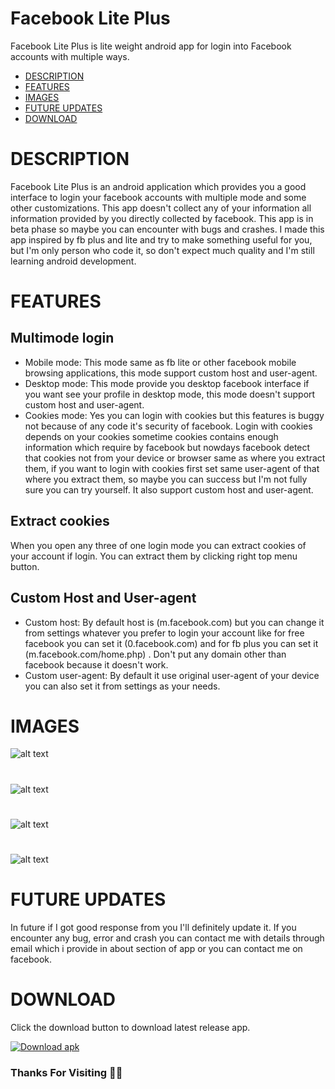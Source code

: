 # Facebook Lite Plus
Facebook Lite Plus is lite weight android app for login into Facebook accounts with multiple ways.

- [DESCRIPTION](#description)
- [FEATURES](#features)
- [IMAGES](#images)
- [FUTURE UPDATES](#future-updates)
- [DOWNLOAD](#download)
#
# DESCRIPTION 
Facebook Lite Plus is an android application which provides you a good interface to login your facebook accounts with multiple mode and some other customizations.
This app doesn't collect any of your information all information provided by you directly collected by facebook.
This app is in beta phase so maybe you can encounter with bugs and crashes.
I made this app inspired by fb plus and lite and try to make something useful for you, but I'm only person who code it, so don't expect much quality and I'm still learning android development.
#
# FEATURES
## Multimode login
- Mobile mode: This mode same as fb lite or other facebook mobile browsing applications, this mode support custom host and user-agent.
- Desktop mode: This mode provide you desktop facebook interface if you want see your profile in desktop mode, this mode doesn't support custom host and user-agent.
- Cookies mode: Yes you can login with cookies but this features is buggy not because of any code it's security of facebook. Login with cookies depends on your cookies sometime cookies contains enough information which require by facebook but nowdays facebook detect that cookies not from your device or browser same as where you extract them, if you want to login with cookies first set same user-agent of that where you extract them, so maybe you can success but I'm not fully sure you can try yourself. It also support custom host and user-agent.
##
## Extract cookies
When you open any three of one login mode you can extract cookies of your account if login.
You can extract them by clicking right top menu button.
##
## Custom Host and User-agent
- Custom host: By default host is (m.facebook.com) but you can change it from settings whatever you prefer to login your account like for free facebook you can set it (0.facebook.com) and for fb plus you can set it (m.facebook.com/home.php) . Don't put any domain other than facebook because it doesn't work.
- Custom user-agent: By default it use original user-agent of your device you can also set it from settings as your needs.
##
# IMAGES
![alt text](https://github.com/U7P4L-IN/FB-Lite-Plus/blob/main/images/IMG_20221018_015559.jpg)
#
![alt text](https://github.com/U7P4L-IN/FB-Lite-Plus/blob/main/images/IMG_20221018_020335.jpg)
#
![alt text](https://github.com/U7P4L-IN/FB-Lite-Plus/blob/main/images/IMG_20221018_015942.jpg)
#
![alt text](https://github.com/U7P4L-IN/FB-Lite-Plus/blob/main/images/IMG_20221018_020138.jpg)
#
# FUTURE UPDATES
In future if I got good response from you I'll definitely update it.
If you encounter any bug, error and crash you can contact me with details through email which i provide in about section of app or you can contact me on facebook.
#
# DOWNLOAD
Click the download button to download latest release app.

<!-- BEGIN LATEST DOWNLOAD BUTTON -->
[![Download apk](https://custom-icon-badges.herokuapp.com/badge/-Download-blue?style=for-the-badge&logo=download&logoColor=white "Download apk")](https://github.com/U7P4L-IN/FB-Lite-Plus/releases/download/019/Facebook.Lite+.19.apk)
<!-- END LATEST DOWNLOAD BUTTON -->


### Thanks For Visiting 🌿🥰
